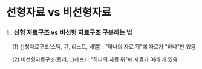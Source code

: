 # 선형자료 vs 비선형자료

### 1.  선형 자료구조 vs 비선형 자료구조 구분하는 법

    (1) 선형자료구조(스택, 큐, 리스트, 배열) :  "하나의 자료 뒤"에 자료가 "하나"만 있음

    (2) 비선형자료구조(트리, 그래프) : "하나의 자료 뒤"에 자료가 여러 개 있음








































































